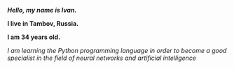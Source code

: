 ***Hello, my name is Ivan.***

**I live in Tambov, Russia.**

**I am 34 years old.** 

*I am learning the Python programming language in order to become a good specialist in the field of neural networks and artificial intelligence*
